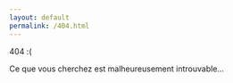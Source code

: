 ```yaml
---
layout: default
permalink: /404.html
---
```


404 :(

Ce que vous cherchez est malheureusement introuvable...
